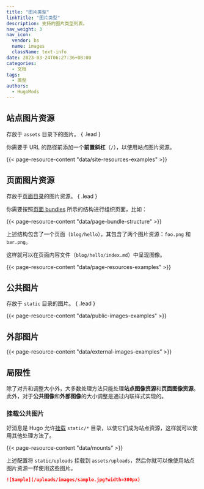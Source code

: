 ```yaml
---
title: "图片类型"
linkTitle: "图片类型"
description: 支持的图片类型列表。
nav_weight: 3
nav_icon:
  vendor: bs
  name: images
  className: text-info
date: 2023-03-24T06:27:36+08:00
categories:
  - 文档
tags:
  - 类型
authors:
  - HugoMods
---
```


## 站点图片资源

存放于 `assets` 目录下的图片。
{ .lead }

你需要于 URL 的路径前添加一个**前置斜杠**（`/`），以使用站点图片资源。

{{< page-resource-content "data/site-resources-examples" >}}

## 页面图片资源

存放于[页面目录](https://gohugo.io/content-management/page-resources/)的图片资源。
{ .lead }

你需要按照[页面 bundles](https://gohugo.io/content-management/page-bundles/) 所示的结构进行组织页面，比如：

{{< page-resource-content "data/page-bundle-structure" >}}

上述结构包含了一个页面（`blog/hello`），其包含了两个图片资源：`foo.png` 和 `bar.png`。

这样就可以在页面内容文件（`blog/hello/index.md`）中呈现图像。

{{< page-resource-content "data/page-resources-examples" >}}

## 公共图片

存放于 `static` 目录的图片。
{ .lead }

{{< page-resource-content "data/public-images-examples" >}}

## 外部图片

{{< page-resource-content "data/external-images-examples" >}}

## 局限性

除了对齐和调整大小外，大多数处理方法只能处理**站点图像资源**和**页面图像资源**。此外，对于**公共图像**和**外部图像**的大小调整是通过内联样式实现的。

### 挂载公共图片

好消息是 Hugo 允许[挂载](https://gohugo.io/getting-started/directory-structure/#union-file-system) `static/*` 目录，以使它们成为站点资源，这样就可以使用其他处理方法了。

{{< page-resource-content "data/mounts" >}}

上述配置将 `static/uploads` 挂载到 `assets/uploads`，然后你就可以像使用站点图片资源一样使用这些图片。

```markdown
![Sample](/uploads/images/sample.jpg?width=300px)
```
